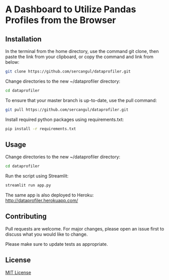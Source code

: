 # A Dashboard to Utilize Pandas Profiles from the Browser

## Installation

In the  terminal from the home directory, use the command git clone, then paste the link from your clipboard, or copy the command and link from below:

```bash
git clone https://github.com/sercangul/dataprofiler.git
```

Change directories to the new ~/dataprofiler directory:

```bash
cd dataprofiler
```

To ensure that your master branch is up-to-date, use the pull command:

```bash
git pull https://github.com/sercangul/dataprofiler.git
```

Install required python packages using requirements.txt:

```bash
pip install -r requirements.txt
```

## Usage

Change directories to the new ~/dataprofiler directory:

```bash
cd dataprofiler
```

Run the script using Streamlit:

```bash
streamlit run app.py
```

The same app is also deployed to Heroku: http://dataprofiler.herokuapp.com/


## Contributing
Pull requests are welcome. For major changes, please open an issue first to discuss what you would like to change.

Please make sure to update tests as appropriate.

## License
[MIT License](https://choosealicense.com/licenses/mit/)
